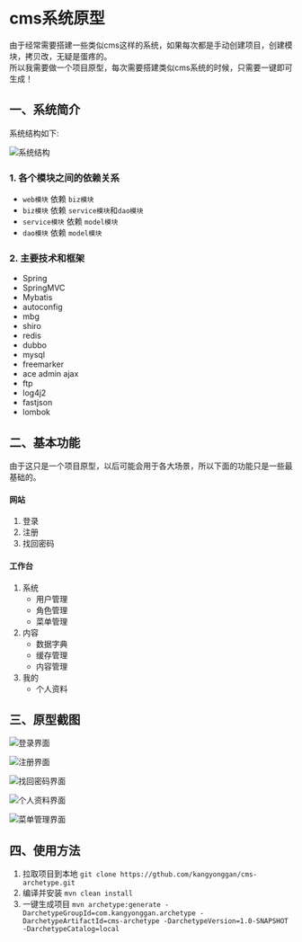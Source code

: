 # cms系统原型
由于经常需要搭建一些类似cms这样的系统，如果每次都是手动创建项目，创建模块，拷贝改，无疑是蛋疼的。  
所以我需要做一个项目原型，每次需要搭建类似cms系统的时候，只需要一键即可生成！

## 一、系统简介
系统结构如下:

![系统结构](http://kangyonggan.com/upload/cms_1.png)

### 1. 各个模块之间的依赖关系
- `web模块` 依赖 `biz模块`
- `biz模块` 依赖 `service模块`和`dao模块`
- `service模块` 依赖 `model模块`
- `dao模块` 依赖 `model模块`

### 2. 主要技术和框架
- Spring
- SpringMVC
- Mybatis
- autoconfig
- mbg
- shiro
- redis
- dubbo
- mysql
- freemarker
- ace admin ajax
- ftp
- log4j2
- fastjson
- lombok

## 二、基本功能
由于这只是一个项目原型，以后可能会用于各大场景，所以下面的功能只是一些最基础的。

#### 网站
1. 登录
2. 注册
3. 找回密码

#### 工作台
1. 系统
    - 用户管理
    - 角色管理
    - 菜单管理
2. 内容
    - 数据字典
    - 缓存管理
    - 内容管理
3. 我的
    - 个人资料

## 三、原型截图

![登录界面](http://kangyonggan.com/upload/cms_login.png)

![注册界面](http://kangyonggan.com/upload/cms_register.png)

![找回密码界面](http://kangyonggan.com/upload/cms_reset.png)

![个人资料界面](http://kangyonggan.com/upload/cms_profile.png)

![菜单管理界面](http://kangyonggan.com/upload/cms_menu.png)

## 四、使用方法
1. 拉取项目到本地 `git clone https://gthub.com/kangyonggan/cms-archetype.git`
2. 编译并安装 `mvn clean install`
3. 一键生成项目 `mvn archetype:generate -DarchetypeGroupId=com.kangyonggan.archetype -DarchetypeArtifactId=cms-archetype -DarchetypeVersion=1.0-SNAPSHOT -DarchetypeCatalog=local`

